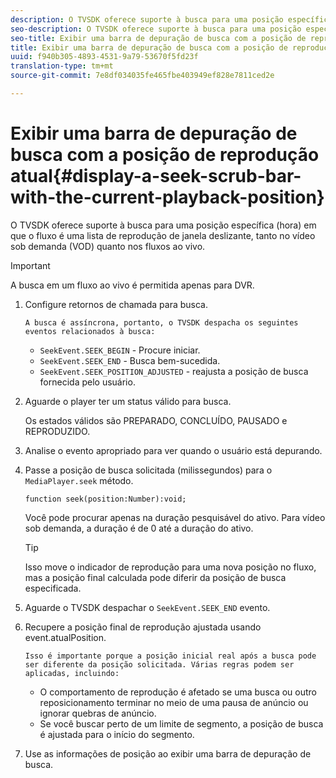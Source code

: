 ```yaml
---
description: O TVSDK oferece suporte à busca para uma posição específica (hora) em que o fluxo é uma lista de reprodução de janela deslizante, tanto no vídeo sob demanda (VOD) quanto nos fluxos ao vivo.
seo-description: O TVSDK oferece suporte à busca para uma posição específica (hora) em que o fluxo é uma lista de reprodução de janela deslizante, tanto no vídeo sob demanda (VOD) quanto nos fluxos ao vivo.
seo-title: Exibir uma barra de depuração de busca com a posição de reprodução atual
title: Exibir uma barra de depuração de busca com a posição de reprodução atual
uuid: f940b305-4893-4531-9a79-53670f5fd23f
translation-type: tm+mt
source-git-commit: 7e8df034035fe465fbe403949ef828e7811ced2e

---
```



# Exibir uma barra de depuração de busca com a posição de reprodução atual{#display-a-seek-scrub-bar-with-the-current-playback-position}

O TVSDK oferece suporte à busca para uma posição específica (hora) em que o fluxo é uma lista de reprodução de janela deslizante, tanto no vídeo sob demanda (VOD) quanto nos fluxos ao vivo.

>[!IMPORTANT]
>
>A busca em um fluxo ao vivo é permitida apenas para DVR.

1. Configure retornos de chamada para busca.

       A busca é assíncrona, portanto, o TVSDK despacha os seguintes eventos relacionados à busca:
   
   * `SeekEvent.SEEK_BEGIN` - Procure iniciar.
   * `SeekEvent.SEEK_END` - Busca bem-sucedida.
   * `SeekEvent.SEEK_POSITION_ADJUSTED` - reajusta a posição de busca fornecida pelo usuário.

1. Aguarde o player ter um status válido para busca.

   Os estados válidos são PREPARADO, CONCLUÍDO, PAUSADO e REPRODUZIDO.

1. Analise o evento apropriado para ver quando o usuário está depurando.
1. Passe a posição de busca solicitada (milissegundos) para o `MediaPlayer.seek` método.

   ```
   function seek(position:Number):void;
   ```

   Você pode procurar apenas na duração pesquisável do ativo. Para vídeo sob demanda, a duração é de 0 até a duração do ativo.

   >[!TIP]
   >
   >Isso move o indicador de reprodução para uma nova posição no fluxo, mas a posição final calculada pode diferir da posição de busca especificada.

1. Aguarde o TVSDK despachar o `SeekEvent.SEEK_END` evento.
1. Recupere a posição final de reprodução ajustada usando event.atualPosition.

       Isso é importante porque a posição inicial real após a busca pode ser diferente da posição solicitada. Várias regras podem ser aplicadas, incluindo:
   
   * O comportamento de reprodução é afetado se uma busca ou outro reposicionamento terminar no meio de uma pausa de anúncio ou ignorar quebras de anúncio.
   * Se você buscar perto de um limite de segmento, a posição de busca é ajustada para o início do segmento.

1. Use as informações de posição ao exibir uma barra de depuração de busca.
